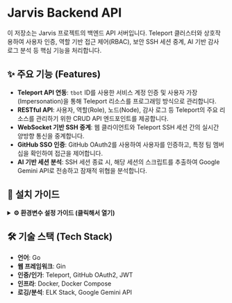 # Jarvis Backend API

이 저장소는 Jarvis 프로젝트의 백엔드 API 서버입니다. Teleport 클러스터와 상호작용하여 사용자 인증, 역할 기반 접근 제어(RBAC), 보안 SSH 세션 중계, AI 기반 감사 로그 분석 등 핵심 기능을 처리합니다.

## ✨ 주요 기능 (Features)

* **Teleport API 연동**: `tbot` ID를 사용한 서비스 계정 인증 및 사용자 가장(Impersonation)을 통해 Teleport 리소스를 프로그래밍 방식으로 관리합니다.
* **RESTful API**: 사용자, 역할(Role), 노드(Node), 감사 로그 등 Teleport의 주요 리소스를 관리하기 위한 CRUD API 엔드포인트를 제공합니다.
* **WebSocket 기반 SSH 중계**: 웹 클라이언트와 Teleport SSH 세션 간의 실시간 양방향 통신을 중계합니다.
* **GitHub SSO 인증**: GitHub OAuth2를 사용하여 사용자를 인증하고, 특정 팀 멤버십을 확인하여 접근을 제어합니다.
* **AI 기반 세션 분석**: SSH 세션 종료 시, 해당 세션의 스크립트를 추출하여 Google Gemini API로 전송하고 잠재적 위협을 분석합니다.

## 🚀 설치 가이드

<details>
<summary><strong>⚙️ 환경변수 설정 가이드 (클릭해서 열기)</strong></summary>

---

프로젝트를 실행하기 위해 필요한 환경변수 목록입니다. 

### 📋 전체 환경변수 목록

| 변수명 | 설명 | 예시 |
| :--- | :--- | :--- |
| `CLIENT_ID` | GitHub OAuth App에서 발급받은 클라이언트 ID입니다. | `iv1.1234567890abcdef` |
| `CLIENT_SECRET` | GitHub OAuth App에서 발급받은 클라이언트 시크릿입니다. | `gho_a1b2c3d4e5f6...` |
| `JWT_SECRET_KEY` | JWT 토큰 암호화를 위한 무작위 비밀 키입니다. (`openssl rand -base64 32` 명령어로 생성) | `AbcDef/123+gHiJkL...` |
| `GCP_SA_KEY` | GCP `IAM > 서비스 계정`에서 생성한 JSON 형식의 서비스 계정 키입니다. | `{ "type": "service_account", ... }` |
| `GEMINI_MODEL` | 사용할 Google Gemini AI 모델의 이름입니다. | `gemini-1.5-pro-latest` |
| `ORG_NAME` | 연동할 GitHub 조직(Organization)의 이름입니다. | `my-github-org` |
| `TEAM_SLUG` | 조직 내 특정 팀의 슬러그(URL용 이름)입니다. | `my-awesome-team` |
| `CALLBACK_URL` | GitHub OAuth 인증 후 리디렉션될 주소입니다. | `https://mydomain.com:8080/callback` |
| `VITE_API_URL` | 사용자의 웹 주소입니다. | `mydomain.com` |
| `GCP_PROJECT_ID` | 사용 중인 GCP 프로젝트의 고유 ID입니다. | `my-gcp-project-12345` |
| `GCP_LOCATION` | GCP 리소스가 위치한 리전입니다. | `asia-northeast3` |
| `TELEPORT_PROXY_ADDR` | Teleport 프록시 서비스 접속 주소입니다. | `teleport-daemon:3080` |
| `TELEPORT_AUTH_ADDR` | Teleport 인증 서버 접속 주소입니다. | `teleport-daemon:3025` |

### 주요 환경변수 상세 설정 가이드

일반적으로 설정하기 헷갈리는 주요 환경변수에 대한 상세 가이드입니다.

#### **1. GitHub OAuth 인증 (`CLIENT_ID`, `CLIENT_SECRET`)**
1. GitHub **Settings > Developer settings > OAuth Apps** 페이지로 이동합니다.
2. **New OAuth App** 버튼을 클릭하여 새 앱을 등록합니다.
3. 생성 후 발급된 **CLIENT_ID**와 **CLIENT_SECRET**을 환경변수에 등록합니다.

#### **2. GCP 서비스 계정 키 (`GCP_SA_KEY`)**
1. **인스턴스 생성**: Compute Engine에서 `Ubuntu 24.04`, `e2-standard-8` (vCPU 8, 32GB RAM) 이상의 사양으로 VM 인스턴스를 생성합니다.
2. **방화벽 설정**: 생성된 인스턴스의 네트워크 방화벽 규칙에서 `80`,`5601`, `8080`, `3080` 포트에 대한 TCP 인그레스(Ingress)를 허용합니다.
3. **서비스 계정 생성 및 권한 부여**: **IAM & Admin > Service Accounts**에서 새 서비스 계정을 생성하고, **Vertex AI User** 역할을 부여합니다.
4. **JSON 키 생성**: 생성된 서비스 계정의 **Keys** 탭 > **Add Key > Create new key**를 선택하고, **JSON** 타입을 선택하여 키를 생성하고 다운로드합니다.
5. 다운로드한 JSON 파일의 **전체 텍스트**를 복사하여 환경변수에 등록합니다.

---
</details>

## 🛠️ 기술 스택 (Tech Stack)

* **언어**: Go
* **웹 프레임워크**: Gin
* **인증/인가**: Teleport, GitHub OAuth2, JWT
* **인프라**: Docker, Docker Compose
* **로깅/분석**: ELK Stack, Google Gemini API
